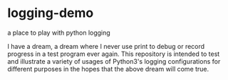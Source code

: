 # logging-demo
a place to play with python logging

I have a dream, a dream where I never use print to debug or record progress in a test program ever again. This repository is intended to test and illustrate a variety of usages of Python3's logging configurations for different purposes in the hopes that the above dream will come true.
